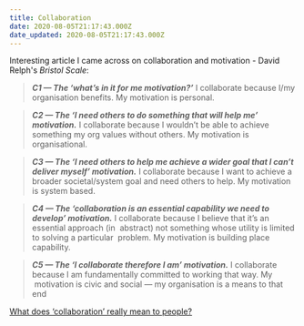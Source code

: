 ```yaml
---
title: Collaboration
date: 2020-08-05T21:17:43.000Z
date_updated: 2020-08-05T21:17:43.000Z
---
```


Interesting article I came across on collaboration and motivation - David Relph's _Bristol Scale_:

> **_C1 — The ‘what’s in it for me motivation?’_**
> I collaborate because I/my organisation benefits. My motivation is personal.

> **_C2 — The ‘I need others to do something that will help me’ motivation._**
> I collaborate because I wouldn’t be able to achieve something my org values without others. My motivation is organisational.

> **_C3 — The ‘I need others to help me achieve a wider goal that I can’t deliver myself’ motivation._**
> I collaborate because I want to achieve a broader societal/system goal and need others to help. My motivation is system based.

> **_C4 — The ‘collaboration is an essential capability we need to develop’ motivation._**
> I collaborate because I believe that it’s an essential approach (in  abstract) not something whose utility is limited to solving a particular  problem. My motivation is building place capability.

> **_C5 — The ‘I collaborate therefore I am’ motivation._**
> I collaborate because I am fundamentally committed to working that way. My  motivation is civic and social — my organisation is a means to that end

[What does ‘collaboration’ really mean to people?](https://medium.com/@dcjrwork/what-does-collaboration-really-mean-to-people-10324b27c0b0)
